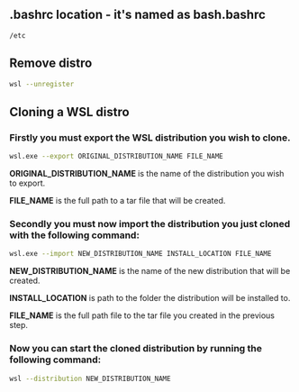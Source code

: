 ## .bashrc location - it's named as bash.bashrc
```
/etc
```

## Remove distro
```bash
wsl --unregister
```

## Cloning a WSL distro

### Firstly you must export the WSL distribution you wish to clone.
```bash
wsl.exe --export ORIGINAL_DISTRIBUTION_NAME FILE_NAME
```
**ORIGINAL_DISTRIBUTION_NAME** is the name of the distribution you wish to export.

**FILE_NAME** is the full path to a tar file that will be created.

### Secondly you must now import the distribution you just cloned with the following command:
```bash
wsl.exe --import NEW_DISTRIBUTION_NAME INSTALL_LOCATION FILE_NAME
```

**NEW_DISTRIBUTION_NAME** is the name of the new distribution that will be created.

**INSTALL_LOCATION** is path to the folder the distribution will be installed to.

**FILE_NAME** is the full path file to the tar file you created in the previous step.

### Now you can start the cloned distribution by running the following command:
```bash
wsl --distribution NEW_DISTRIBUTION_NAME
```

